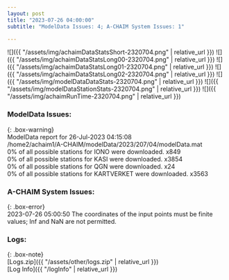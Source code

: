 ```yaml
---
layout: post
title: "2023-07-26 04:00:00"
subtitle: "ModelData Issues: 4; A-CHAIM System Issues: 1"

---
```


![]({{ "/assets/img/achaimDataStatsShort-2320704.png" | relative_url }})
![]({{ "/assets/img/achaimDataStatsLong00-2320704.png" | relative_url }})
![]({{ "/assets/img/achaimDataStatsLong01-2320704.png" | relative_url }})
![]({{ "/assets/img/achaimDataStatsLong02-2320704.png" | relative_url }})
![]({{ "/assets/img/modelDataDataStats-2320704.png" | relative_url }})
![]({{ "/assets/img/modelDataStationStats-2320704.png" | relative_url }})
![]({{ "/assets/img/achaimRunTime-2320704.png" | relative_url }})


### ModelData Issues:  
  
{: .box-warning}  
 ModelData report for 26-Jul-2023 04:15:08   
 /home2/achaim1/A-CHAIM/modelData/2023/207/04/modelData.mat   
 0% of all possible stations for IONO were downloaded. x849   
 0% of all possible stations for KASI were downloaded. x3854   
 0% of all possible stations for QGN were downloaded. x24   
 0% of all possible stations for KARTVERKET were downloaded. x3563   
  
### A-CHAIM System Issues:  
  
{: .box-error}  
2023-07-26 05:00:50 The coordinates of the input points must be finite values; Inf and NaN are not permitted.  

### Logs:  
  
{: .box-note}  
[Logs.zip]({{ "/assets/other/logs.zip" | relative_url }})  
[Log Info]({{ "/logInfo" | relative_url }})  
